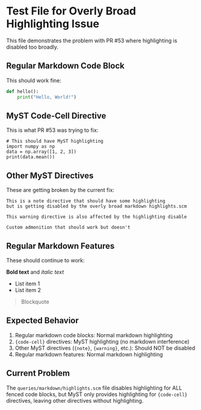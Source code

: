 # Test File for Overly Broad Highlighting Issue

This file demonstrates the problem with PR #53 where highlighting is disabled too broadly.

## Regular Markdown Code Block
This should work fine:

```python
def hello():
    print("Hello, World!")
```

## MyST Code-Cell Directive 
This is what PR #53 was trying to fix:

```{code-cell} python
# This should have MyST highlighting
import numpy as np
data = np.array([1, 2, 3])
print(data.mean())
```

## Other MyST Directives
These are getting broken by the current fix:

```{note}
This is a note directive that should have some highlighting
but is getting disabled by the overly broad markdown highlights.scm
```

```{warning}
This warning directive is also affected by the highlighting disable
```

```{admonition} Custom Title
Custom admonition that should work but doesn't
```

## Regular Markdown Features
These should continue to work:

**Bold text** and *italic text*

- List item 1  
- List item 2

> Blockquote

## Expected Behavior

1. Regular markdown code blocks: Normal markdown highlighting
2. `{code-cell}` directives: MyST highlighting (no markdown interference)  
3. Other MyST directives (`{note}`, `{warning}`, etc.): Should NOT be disabled
4. Regular markdown features: Normal markdown highlighting

## Current Problem

The `queries/markdown/highlights.scm` file disables highlighting for ALL fenced code blocks, 
but MyST only provides highlighting for `{code-cell}` directives, leaving other directives without highlighting.